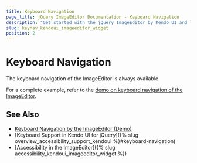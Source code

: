 ```yaml
---
title: Keyboard Navigation
page_title: jQuery ImageEditor Documentation - Keyboard Navigation
description: "Get started with the jQuery ImageEditor by Kendo UI and learn about the accessibility support it provides through its keyboard navigation functionality."
slug: keynav_kendoui_imageeditor_widget
position: 2
---
```


# Keyboard Navigation

The keyboard navigation of the ImageEditor is always available.

For a complete example, refer to the [demo on keyboard navigation of the ImageEditor](https://demos.telerik.com/kendo-ui/imageeditor/keyboard-navigation).

## See Also

* [Keyboard Navigation by the ImageEditor (Demo)](https://demos.telerik.com/kendo-ui/imageeditor/keyboard-navigation)
* [Keyboard Support in Kendo UI for jQuery]({% slug overview_accessibility_support_kendoui %}#keyboard-navigation)
* [Accessibility in the ImageEditor]({% slug accessibility_kendoui_imageeditor_widget %})
